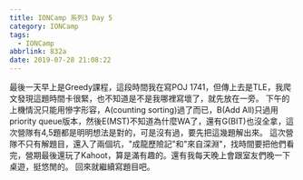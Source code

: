 ```yaml
---
title: IONCamp 系列3 Day 5
category: IONCamp
tags:
  - IONCamp
abbrlink: 832a
date: 2019-07-28 21:08:22
---
```

最後一天早上是Greedy課程，這段時間我在寫POJ 1741，但傳上去是TLE，我爬文發現這題時間卡很緊，也不知道是不是我哪裡寫壞了，就先放在一旁。
下午的上機情況只能用慘字形容，A(counting sorting)過了而已，B(Add All)只過用priority queue版本，然後E(MST)不知道為什麼WA了，還有G(BIT)也沒全拿，這次營隊有4,5題都是明明想法是對的，可是沒有過，要先把這幾題解出來。
這次營隊不只有解題目，還入了兩個坑，"成龍歷險記"和"來自深淵"，找時間要把他們看完，營期最後還玩了Kahoot，算是滿有趣的。還有我每天晚上會跟室友們晚一下桌遊，挺悠閒的。
回來就繼續寫題目吧。